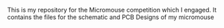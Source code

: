 This is my repository for the Micromouse competition which I engaged. It contains the files for the schematic and PCB Designs of my micromouse
